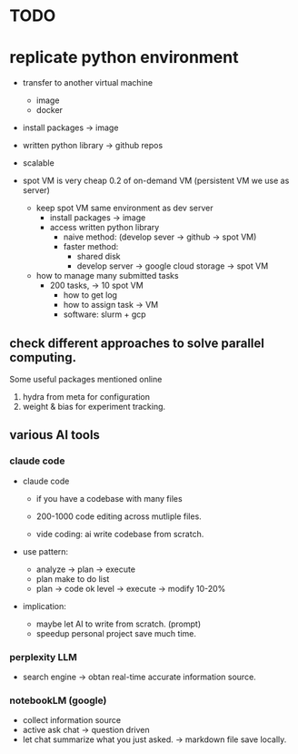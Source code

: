# TODO 

# replicate python environment 
* transfer to another virtual machine 
    * image 
    * docker 

* install packages -> image 

* written python library -> github repos 

* scalable 
* spot VM is very cheap 0.2 of on-demand VM (persistent VM we use as server)
    * keep spot VM same environment as dev server 
        * install packages -> image 
        * access written python library 
            * naive method: (develop sever -> github -> spot VM)
            * faster method: 
                * shared disk 
                * develop server -> google cloud storage -> spot VM
    * how to manage many submitted tasks 
        * 200 tasks, -> 10 spot VM  
            * how to get log 
            * how to assign task -> VM 
            * software: slurm + gcp 

## check different approaches to solve parallel computing. 

Some useful packages mentioned online
1. hydra from meta for configuration
2. weight & bias for experiment tracking.


## various AI tools 

### claude code
* claude code
    * if you have a codebase with many files 
    * 200-1000 code editing across mutliple files. 

    * vide coding: ai write codebase from scratch. 

* use pattern: 
    * analyze -> plan -> execute 
    * plan make to do list
    * plan -> code ok level -> execute -> modify 10-20%

* implication: 
    * maybe let AI to write from scratch. (prompt)
    * speedup personal project save much time. 

### perplexity LLM
* search engine -> obtan real-time accurate information source. 

### notebookLM (google)
* collect information source 
* active ask chat -> question driven 
* let chat summarize what you just asked. -> markdown file save locally. 


